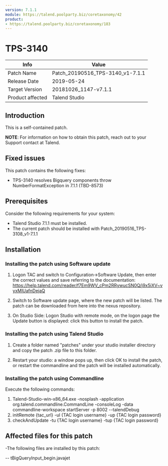 ```yaml
---
version: 7.1.1
module: https://talend.poolparty.biz/coretaxonomy/42
product:
- https://talend.poolparty.biz/coretaxonomy/183
---
```


# TPS-3140

| Info             | Value |
| ---------------- | ---------------- |
| Patch Name       | Patch\_20190516\_TPS-3140\_v1-7.1.1|
| Release Date     | 2019-05-24 |
| Target Version   | 20181026\_1147-v7.1.1 |
| Product affected | Talend Studio |

## Introduction <!-- mandatory -->

This is a self-contained patch.

**NOTE**: For information on how to obtain this patch, reach out to your Support contact at Talend.

## Fixed issues <!-- mandatory -->



This patch contains the following fixes:

- TPS-3140 resolves Bigquery components throw NumberFormatException in 7.1.1 (TBD-8573)



## Prerequisites <!-- mandatory -->



Consider the following requirements for your system:

- Talend Studio 7.1.1 must be installed.
- The current patch should be installed with Patch\_20190516\_TPS-3108\_v1-7.1.1


## Installation <!-- mandatory -->



### Installing the patch using Software update <!-- if applicable -->

1) Logon TAC and switch to Configuration->Software Update, then enter the correct values and save referring to the documentation: https://help.talend.com/reader/f7Em9WV_cPm2RRywucSN0Q/j9x5iXV~vyxMlUafnDejaQ

2) Switch to Software update page, where the new patch will be listed. The patch can be downloaded from here into the nexus repository.

3) On Studio Side: Logon Studio with remote mode, on the logon page the Update button is displayed: click this button to install the patch.

### Installing the patch using Talend Studio <!-- if applicable -->

1) Create a folder named "patches" under your studio installer directory and copy the patch .zip file to this folder.

2) Restart your studio: a window pops up, then click OK to install the patch, or restart the commandline and the patch will be installed automatically.

### Installing the patch using Commandline <!-- if applicable -->

Execute the following commands:

1. Talend-Studio-win-x86_64.exe -nosplash -application org.talend.commandline.CommandLine -consoleLog -data commandline-workspace startServer -p 8002 --talendDebug
2. initRemote {tac_url} -ul {TAC login username} -up {TAC login password}
3. checkAndUpdate -tu {TAC login username} -tup {TAC login password}

## Affected files for this patch <!-- if applicable -->

-The following files are installed by this patch:

-- tBigQueryInput_begin.javajet
